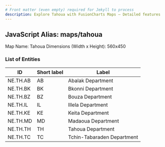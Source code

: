 ```yaml
---
# Front matter (even empty) required for Jekyll to process
description: Explore Tahoua with FusionCharts Maps – Detailed features for seamless integration. Try now & enhance your data visualization today! 
---
```


## JavaScript Alias: maps/tahoua

Map Name: Tahoua
Dimensions (Width x Height): 560x450

### List of Entities

| ID       | Short label | Label                      |
| -------- | ----------- | -------------------------- |
| NE.TH.AB | AB          | Abalak Department          |
| NE.TH.BK | BK          | Bkonni Department          |
| NE.TH.BZ | BZ          | Bouza Department           |
| NE.TH.IL | IL          | Illela Department          |
| NE.TH.KE | KE          | Keita Department           |
| NE.TH.MD | MD          | Madaoua Department         |
| NE.TH.TH | TH          | Tahoua Department          |
| NE.TH.TC | TC          | Tchin-Tabaraden Department |
